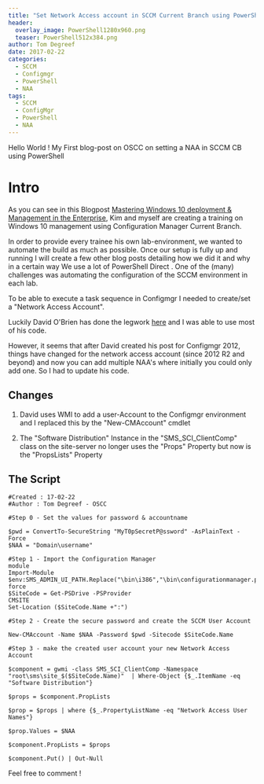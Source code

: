 ```yaml
---
title: "Set Network Access account in SCCM Current Branch using PowerShell"
header:
  overlay_image: PowerShell1280x960.png
  teaser: PowerShell512x384.png
author: Tom Degreef
date: 2017-02-22
categories:
  - SCCM
  - Configmgr
  - PowerShell
  - NAA
tags:
  - SCCM
  - ConfigMgr
  - PowerShell
  - NAA
---
```


Hello World ! My First blog-post on OSCC on setting a NAA in SCCM CB using PowerShell

# Intro #

As you can see in this Blogpost [Mastering Windows 10 deployment & Management in the Enterprise](http://www.oscc.be/Blog/Post/15/Win10Deploymenttraining), Kim and myself are creating a training on Windows 10 management using Configuration Manager Current Branch.

In order to provide every trainee his own lab-environment, we wanted to automate the build as much as possible. Once our setup is fully up and running I will create a few other blog posts detailing how we did it and why in a certain way <spoiler> We use a lot of PowerShell Direct </spoiler>.
One of the (many) challenges was automating the configuration of the SCCM environment in each lab. 

To be able to execute a task sequence in Configmgr I needed to create/set a "Network Access Account".

Luckily David O'Brien has done the legwork [here](https://david-obrien.net/2012/10/create-a-network-access-accountconfiguration-manager-2012/) and I was able to use most of his code.

However, it seems that after David created his post for Configmgr 2012, things have changed for the network access account (since 2012 R2 and beyond) and now you can add multiple NAA's where initially you could only add one.
So I had to update his code.

## Changes ##

1) David uses WMI to add a user-Account to the Configmgr environment and I replaced this by the "New-CMAccount" cmdlet

2) The "Software Distribution" Instance in the "SMS_SCI_ClientComp" class on the site-server no longer uses the "Props" Property but now is the "PropsLists" Property

## The Script ##

```posh
#Created : 17-02-22
#Author : Tom Degreef - OSCC

#Step 0 - Set the values for password & accountname

$pwd = ConvertTo-SecureString "MyT0pSecretP@ssword" -AsPlainText -Force
$NAA = "Domain\username"

#Step 1 - Import the Configuration Manager module                                                                
Import-Module $env:SMS_ADMIN_UI_PATH.Replace("\bin\i386","\bin\configurationmanager.psd1") -force                       
$SiteCode = Get-PSDrive -PSProvider CMSITE                                                                        
Set-Location ($SiteCode.Name +":")

#Step 2 - Create the secure password and create the SCCM User Account

New-CMAccount -Name $NAA -Password $pwd -Sitecode $SiteCode.Name

#Step 3 - make the created user account your new Network Access Account

$component = gwmi -class SMS_SCI_ClientComp -Namespace "root\sms\site_$($SiteCode.Name)"  | Where-Object {$_.ItemName -eq "Software Distribution"}

$props = $component.PropLists

$prop = $props | where {$_.PropertyListName -eq "Network Access User Names"}

$prop.Values = $NAA

$component.PropLists = $props

$component.Put() | Out-Null

```


Feel free to comment !
